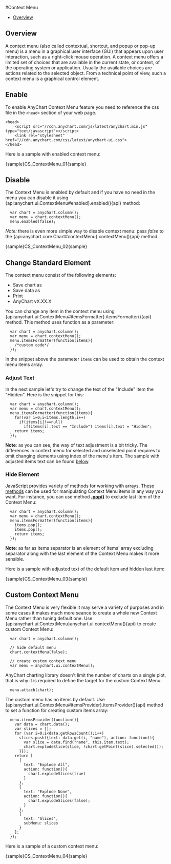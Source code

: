 #Context Menu

* [Overview](#overview)

## Overview 

A context menu (also called contextual, shortcut, and popup or pop-up menu) is a menu in a graphical user interface (GUI) that appears upon user interaction, such as a right-click mouse operation. A context menu offers a limited set of choices that are available in the current state, or context, of the operating system or application. Usually the available choices are actions related to the selected object. From a technical point of view, such a context menu is a graphical control element.

## Enable

To enable AnyChart Context Menu feature you need to reference the css file in the `<head>` section of your web page.
 
```
<head>
    <script src="//cdn.anychart.com/js/latest/anychart.min.js" type="text/javascript"></script>
    <link rel="stylesheet" href="//cdn.anychart.com/css/latest/anychart-ui.css">
</head>
```

Here is a sample with enabled context menu: 

{sample}CS\_ContextMenu\_01{sample}

## Disable

The Context Menu is enabled by default and if you have no need in the menu you can disable it using {api:anychart.ui.ContextMenu#enabled}.enabled(){api} method:

```
  var chart = anychart.column();
  var menu = chart.contextMenu();
  menu.enabled(false);
```

*Note:* there is even more simple way to disable context menu: pass *false* to the {api:anychart.core.Chart#contextMenu}.contextMenu(){api} method.

{sample}CS\_ContextMenu\_02{sample}

## Change Standard Element

The context menu consist of the following elements:

* Save chart as
* Save data as
* Print 
* AnyChart vX.XX.X

You can change any item in the context menu using {api:anychart.ui.ContextMenu#itemsFormatter}.itemsFormatter(){api} method. This method uses function as a parameter:

```
  var chart = anychart.column();
  var menu = chart.contextMenu();
  menu.itemsFormatter(function(items){
    /*custom code*/
  });
```

In the snippet above the parameter `items` can be used to obtain the context menu items array.  

### Adjust Text

In the next sample let's try to change the text of the "Include" item the "Hidden". Here is the snippet for this:

```
  var chart = anychart.column();
  var menu = chart.contextMenu();
  menu.itemsFormatter(function(items){
    for(var i=0;i<items.length;i++)
      if(items[i]!==null)
        if(items[i].text == "Include") items[i].text = "Hidden";
    return items;
  });
```

**Note**: as you can see, the way of text adjustment is a bit tricky. The differences in context menu for selected and unselected point requires to omit changing elements using index of the menu's item. The sample with adjusted items text can be found [below](#sample).
  
### Hide Element

JavaScript provides variety of methods for working with arrays. [These methods](//developer.mozilla.org/en-US/docs/Web/JavaScript/Reference/Global_Objects/Array#Methods_2) can be used for manipulating Context Menu items in any way you want. For instance, you can use method [**.pop()**](//developer.mozilla.org/en-US/docs/Web/JavaScript/Reference/Global_Objects/Array/pop) to exclude last item of the Context Menu:

```
  var chart = anychart.column();
  var menu = chart.contextMenu();
  menu.itemsFormatter(function(items){
    items.pop();
    items.pop();
    return items;
  });
```

**Note**: as far as items separator is an element of items' array excluding separator along with the last element of the Context Menu makes it more sensible. 

Here is a sample with adjusted text of the default item and hidden last item:

<a name="sample"></a>
{sample}CS\_ContextMenu\_03{sample}

## Custom Context Menu

The Context Menu is very flexible it may serve a variety of purposes and in some cases it makes much more seance to create a whole new Context Menu rather than tuning default one. Use {api:anychart.ui.ContextMenu}anychart.ui.contextMenu(){api} to create custom Context Menu:

```
  var chart = anychart.column();
  
  // hide default menu
  chart.contextMenu(false);
  
  // create custom context menu
  var menu = anychart.ui.contextMenu();
```

AnyChart charting library doesn't limit the number of charts on a single plot, that is why it is required to define the target for the custom Context Menu:
 
```
  menu.attach(chart);
```

The custom menu has no items by default. Use {api:anychart.ui.ContextMenu#itemsProvider}.itemsProvider(){api} method to set a function for creating custom items array:

```
  menu.itemsProvider(function(){
    var data = chart.data();
    var slices = [];
    for (var i=0;i<data.getRowsCount();i++)
      slices.push({text: data.get(i, "name"), action: function(){
        var slice = data.find("name", this.item.text);
        chart.explodeSlice(slice, !chart.getPoint(slice).selected());
      }});
    return [
      {
        text: "Explode All",
        action: function(){
          chart.explodeSlices(true)
        }
      },
      {
        text: "Explode None",
        action: function(){
          chart.explodeSlices(false);
        }
      },
      {
        text: "Slices",
        subMenu: slices
      }
    ];
  });
```

Here is a sample of a custom context menu:

{sample}CS\_ContextMenu\_04{sample}
